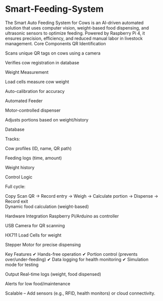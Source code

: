 # Smart-Feeding-System
The Smart Auto Feeding System for Cows is an AI-driven automated solution that uses computer vision, weight-based food dispensing, and ultrasonic sensors to optimize feeding. Powered by Raspberry Pi 4, it ensures precision, efficiency, and reduced manual labor in livestock management.
Core Components
QR Identification

Scans unique QR tags on cows using a camera

Verifies cow registration in database

Weight Measurement

Load cells measure cow weight

Auto-calibration for accuracy

Automated Feeder

Motor-controlled dispenser

Adjusts portions based on weight/history

Database

Tracks:

Cow profiles (ID, name, QR path)

Feeding logs (time, amount)

Weight history

Control Logic

Full cycle:

Copy
Scan QR → Record entry → Weigh → Calculate portion → Dispense → Record exit  
Dynamic food calculation (weight-based)

Hardware Integration
Raspberry Pi/Arduino as controller

USB Camera for QR scanning

HX711 Load Cells for weight

Stepper Motor for precise dispensing

Key Features
✔ Hands-free operation
✔ Portion control (prevents over/under-feeding)
✔ Data logging for health monitoring
✔ Simulation mode for testing

Output
Real-time logs (weight, food dispensed)

Alerts for low food/maintenance

Scalable – Add sensors (e.g., RFID, health monitors) or cloud connectivity.
